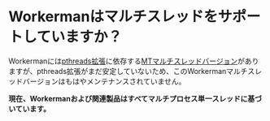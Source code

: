 # Workermanはマルチスレッドをサポートしていますか？

Workermanには[pthreads拡張](https://php.net/manual/zh/book.pthreads.php)に依存する[MTマルチスレッドバージョン](https://github.com/walkor/workerman-MT)がありますが、pthreads拡張がまだ安定していないため、このWorkermanマルチスレッドバージョンはもはやメンテナンスされていません。

**現在、Workermanおよび関連製品はすべてマルチプロセス単一スレッドに基づいています。**
